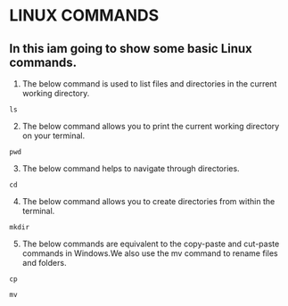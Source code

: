# LINUX COMMANDS
## In this iam going to show some basic Linux commands.

1. The below command is used to list files and directories in the current working directory.
~~~
ls
~~~

2. The below command allows you to print the current working directory on your terminal.
~~~
pwd
~~~

3. The below command helps to navigate through directories.
~~~
cd
~~~

4. The below command allows you to create directories from within the terminal.
~~~
mkdir
~~~
 
5. The below commands are equivalent to the copy-paste and cut-paste commands in Windows.We also use the mv command to rename files and folders.
~~~
cp
~~~

~~~
mv
~~~
